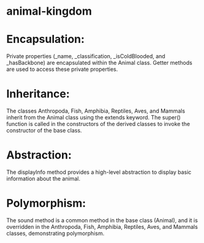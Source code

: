 # animal-kingdom
# Encapsulation:

Private properties (_name, _classification, _isColdBlooded, and _hasBackbone) are encapsulated within the Animal class.
Getter methods are used to access these private properties.

# Inheritance:

The classes Anthropoda, Fish, Amphibia, Reptiles, Aves, and Mammals inherit from the Animal class using the extends keyword.
The super() function is called in the constructors of the derived classes to invoke the constructor of the base class.

# Abstraction:

The displayInfo method provides a high-level abstraction to display basic information about the animal.

# Polymorphism:

The sound method is a common method in the base class (Animal), and it is overridden in the Anthropoda, Fish, Amphibia, Reptiles, Aves, and Mammals classes, demonstrating polymorphism.




